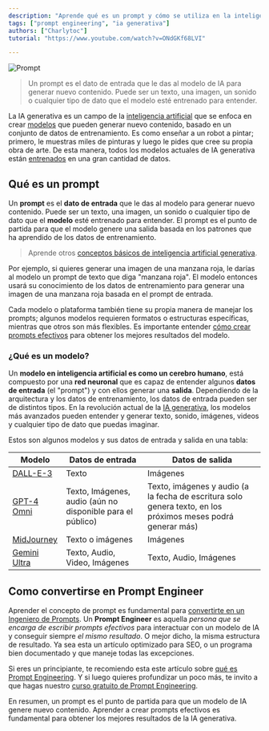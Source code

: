 ```yaml
---
description: "Aprende qué es un prompt y cómo se utiliza en la inteligencia artificial generativa para crear contenido nuevo. Un prompt es el dato de entrada que se da a un modelo de IA para generar imágenes, textos o sonidos basados en datos previos. Descubre cómo convertirte en un ingeniero de prompts para optimizar resultados."
tags: ["prompt engineering", "ia generativa"]
authors: ["Charlytoc"]
tutorial: "https://www.youtube.com/watch?v=ONdGKf68LVI"

---
```


![Prompt](https://raw.githubusercontent.com/breatheco-de/applied-ai-syllabus/main/assets/charlytoc_A_robot_painting_a_canvas_symbolizing_how_generative__3197b88a-ba34-4d2e-9d42-0bd8777dd9c2.webp)

> Un prompt es el dato de entrada que le das al modelo de IA para generar nuevo contenido. Puede ser un texto, una imagen, un sonido o cualquier tipo de dato que el modelo esté entrenado para entender.

La IA generativa es un campo de la [inteligencia artificial](https://cloud.google.com/learn/what-is-artificial-intelligence?hl=es-419) que se enfoca en crear [modelos](https://www.ibm.com/topics/ai-model#:~:text=An%20AI%20model%20is%20a,they've%20been%20programmed%20for.) que pueden generar nuevo contenido, basado en un conjunto de datos de entrenamiento. Es como enseñar a un robot a pintar; primero, le muestras miles de pinturas y luego le pides que cree su propia obra de arte. De esta manera, todos los modelos actuales de IA generativa están [entrenados](https://www.clickworker.com/customer-blog/process-of-ai-training/) en una gran cantidad de datos.


## Qué es un prompt
Un **prompt** es el **dato de entrada** que le das al modelo para generar nuevo contenido. Puede ser un texto, una imagen, un sonido o cualquier tipo de dato que el **modelo** esté entrenado para entender. El prompt es el punto de partida para que el modelo genere una salida basada en los patrones que ha aprendido de los datos de entrenamiento.

> Aprende otros [conceptos básicos de inteligencia artificial generativa](https://4geeks.com/es/lesson/que-es-la-inteligencia-artificial-generativa).

Por ejemplo, si quieres generar una imagen de una manzana roja, le darías al modelo un prompt de texto que diga "manzana roja". El modelo entonces usará su conocimiento de los datos de entrenamiento para generar una imagen de una manzana roja basada en el prompt de entrada.

Cada modelo o plataforma también tiene su propia manera de manejar los prompts; algunos modelos requieren formatos o estructuras específicas, mientras que otros son más flexibles. Es importante entender [cómo crear prompts efectivos](https://4geeks.com/es/lesson/que-es-prompt-engineering) para obtener los mejores resultados del modelo.

### ¿Qué es un modelo?

Un **modelo en inteligencia artificial es como un cerebro humano**, está compuesto por una **red neuronal** que es capaz de entender algunos **datos de entrada** (el "prompt") y con ellos generar una **salida**. Dependiendo de la arquitectura y los datos de entrenamiento, los datos de entrada pueden ser de distintos tipos. En la revolución actual de la [IA generativa](https://cloud.google.com/use-cases/generative-ai?hl=es), los modelos más avanzados pueden entender y generar texto, sonido, imágenes, videos y cualquier tipo de dato que puedas imaginar.

Estos son algunos modelos y sus datos de entrada y salida en una tabla:

| Modelo                                                             | Datos de entrada                                           | Datos de salida                                                                                              |
| ------------------------------------------------------------------ | ---------------------------------------------------------- | ------------------------------------------------------------------------------------------------------------ |
| [DALL-E-3](https://openai.com/index/dall-e-3/)                     | Texto                                                      | Imágenes                                                                                                     |
| [GPT-4 Omni](https://openai.com/index/hello-gpt-4o/)               | Texto, Imágenes, audio (aún no disponible para el público) | Texto, imágenes y audio (a la fecha de escritura solo genera texto, en los próximos meses podrá generar más) |
| [MidJourney](https://www.midjourney.com/home)                      | Texto o imágenes                                           | Imágenes                                                                                                     |
| [Gemini Ultra](https://deepmind.google/technologies/gemini/ultra/) | Texto, Audio, Video, Imágenes                                | Texto, Audio, Imágenes                                                                                  |


## Como convertirse en Prompt Engineer
Aprender el concepto de prompt es fundamental para [convertirte en un Ingeniero de Prompts](https://4geeks.com/es/lesson/como-convertirse-en-prompt-engineer). Un **Prompt Engineer** es aquella *persona que se encarga de escribir prompts efectivos* para interactuar con un modelo de IA y conseguir siempre *el mismo resultado*. O mejor dicho, la misma estructura de resultado. Ya sea esta un artículo optimizado para SEO, o un programa bien documentado y que maneje todas las excepciones.

Si eres un principiante, te recomiendo esta este artículo sobre [qué es Prompt Engineering](https://4geeks.com/lesson/prompt-engineering-for-beginners). Y si luego quieres profundizar un poco más, te invito a que hagas nuestro [curso gratuito de Prompt Engineering](https://4geeks.com/es/interactive-exercise/curso-de-prompt-engineering).

En resumen, un prompt es el punto de partida para que un modelo de IA genere nuevo contenido. Aprender a crear prompts efectivos es fundamental para obtener los mejores resultados de la IA generativa.

